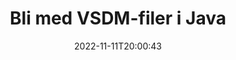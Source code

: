 ---
############################# Static ############################
layout: "auto-gen-merger"
date: 2022-11-11T20:00:43
draft: false
otherformats: docx dot dotm dotx epub html mht mhtml odp ods odt one otp ott pdf pps

############################# Head ############################
head_title: "Bli med i VSDM filer via Java & J2SE Documents Merger API"
head_description: "Slå sammen flere VSDM-filer i Java ved å bruke Documents Merger API med all data, stil og formatering som kildedokumenter."

############################# Header ############################
title: "Bli med VSDM-filer i Java"
description: "Bli med VSDM med noen få linjer med Java-kode."
bg_image: "https://cms.admin.containerize.com/templates/aspose/App_Themes/V3/images/bg/header1.png"
bg_overlay: false
button:
    enable: true
    icon: "fas fa-arrow-down"
    label: "Last ned gratis prøveversjon"
    link: "https://downloads.groupdocs.com/merger/java"

############################# SubMenu ############################
submenu:
    enable: true

    left:
        img_alt: "GroupDocs.Merger for Java"
        image: "https://cms.admin.containerize.com/templates/groupdocs/images/product-logos/90x90-noborder/groupdocs-merger-java.png"
        product: "GroupDocs.Merger"
        platform: "Java"

    middle:
        button:

            # button loop
            - link: "https://apireference.groupdocs.com/merger/java"
              text: "API-referanse"

            # button loop
            - link: "https://github.com/groupdocs-merger"
              text: "Kodeeksempler"

            # button loop
            - link: "https://products.groupdocs.app/merger/family"
              text: "Live-demoer"

            # button loop
            - link: "https://purchase.groupdocs.com/pricing/merger/java"
              text: "Prissetting"

    right:
        link_download: "https://downloads.groupdocs.com/merger"
        link_learn: "https://docs.groupdocs.com/merger/java"
        link_buy: "https://purchase.groupdocs.com"

############################# About ############################
about:
    enable: true
    title: "Om GroupDocs.Merger for Java API"
    content: |
        [GroupDocs.Merger for Java](/no/merger/java/) gir en praktisk løsning for å slå sammen flere PDF-filer, Microsoft Office (Word, Excel, PowerPoint, OneNote), OpenDocument, HTML, bilder og mange andre dokumenter i én enkelt fil i Java-applikasjoner. GroupDocs.Merger vil spare deg for mye krefter, siden du har lov til å bli med i VSDM-dokumenter - det er ikke nødvendig å installere tredjepartsprogramvare, skrivebordsapplikasjoner eller plugins. Nå er det unødvendig å kaste bort tiden din og koble til filer manuelt! GroupDocs oppgave er å gi den beste kvaliteten og forenkle dokumentbehandlingsarbeidsflyten.
        
        GroupDocs.Merger API er et riktig valg for bedriftsløsninger som trenger filsammenføyningsfunksjoner. Disse APIene støttes godt på alle større operativsystemer og plattformer, inkludert J2SE 7.0 (1.7), J2SE 8.0 (1.8), Java 10.

############################# Steps ############################
steps:
    enable: true
    title_left: "Slå sammen flere VSDM-filer i Java"
    content_left: |
        [GroupDocs.Merger for Java](/no/merger/java/) gjør det enkelt for Java-utviklere å slå sammen flere VSDM-filer ved å implementere noen få enkle trinn.
        
        * Opprett en forekomst av **Merger** og pass kildedokumentstien som en konstruktørparameter.
        * Ring **Join** i klassen **Merger** og bestå den andre kildedokumentstien.
        * Ring **Save** av **Merger**-klassen for å lagre det sammenslåtte dokumentet.

    title_right: "Systemkrav"
    content_right: |
        GroupDocs.Merger for Java APIer støttes på alle større plattformer og operativsystemer. Før du utfører koden nedenfor, sørg for at du har følgende forutsetninger installert på systemet ditt.

        * Operativsystemer: Microsoft Windows, Linux, MacOS
        * Utviklingsmiljøer: NetBeans, IntelliJ IDEA, Eclipse
        * Rammer: J2SE 7.0 (1.7), J2SE 8.0 (1.8), Java 10
        * Last ned den nyeste versjonen av GroupDocs.Merger for Java fra [Maven](https://repository.groupdocs.com/webapp/#/artifacts/browse/tree/General/repo/com/groupdocs/groupdocs-merger)
         
    code: |
     {{% merger/additional-styles %}}
     {{< merger/code-merger title="Hvordan koble til VSDM-filer ved å bruke Java-eksempelkoden">}}

        ```java    
        // Bli med VSDM-filer ved hjelp av GroupDocs.Merger for Java API
        // Instantier sammenslåing med inndatadokumentet VSDM
        Merger merger = new Merger("input_1.vsdm");

        // Anrop join-metoden for Merger-klasseforekomsten og pass den andre kildedokumentstien
        merger.join("input_2.vsdm");
    
        // Anrop lagringsmetoden for Merger-klasseforekomsten for å lagre sammenslått dokument
        merger.save("merged-file.vsdm"); 
        ```
     {{< /merger/code-merger >}}

############################# Demos ############################
demos:
    enable: true
    title: "Live Demoer - Online app for å bli med i dokumenter"
    content: |
       Bli med mer enn én VSDM-fil akkurat nå ved å gå til nettstedet [GroupDocs.Merger Live Demos](https://products.groupdocs.app/merger/vsdm).
       Live-demoen har følgende fordeler.
        
############################# About Formats ############################
about_formats:
    enable: true

############################# More Formats ############################
more_formats:
    enable: true
    title: "Slå sammen andre dokumentformater"
    content: |
        Java dokumenterer fusjons-API for filformater og bilder. Slå sammen noen av de populære dokumentformatene som angitt nedenfor.

############################# Back to top ###############################
back_to_top:
    enable: true
---